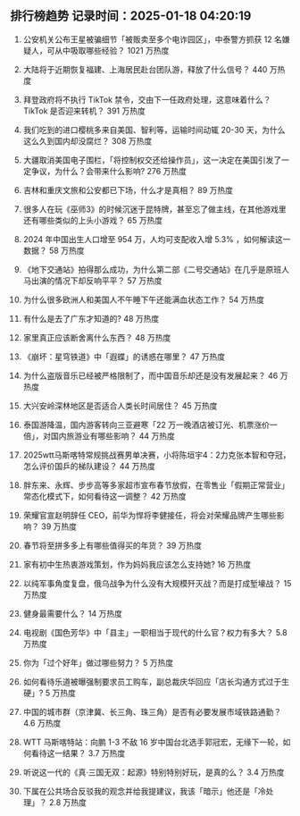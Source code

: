 
## 排行榜趋势 记录时间：2025-01-18 04:20:19
  
  1. 公安机关公布王星被骗细节「被贩卖至多个电诈园区」，中泰警方抓获 12 名嫌疑人，可从中吸取哪些经验？ 1021 万热度
    
  2. 大陆将于近期恢复福建、上海居民赴台团队游，释放了什么信号？ 440 万热度
    
  3. 拜登政府将不执行 TikTok 禁令，交由下一任政府处理，这意味着什么？TikTok 是否迎来转机？ 391 万热度
    
  4. 我们吃到的进口樱桃多来自美国、智利等，运输时间动辄 20-30 天，为什么这么久到国内却没腐烂？ 308 万热度
    
  5. 大疆取消美国电子围栏，「将控制权交还给操作员」，这一决定在美国引发了一定争议，为什么？会带来什么影响? 276 万热度
    
  6. 吉林和重庆文旅和公安都已下场，什么才是真相？ 89 万热度
    
  7. 很多人在玩《巫师3》的时候沉迷于昆特牌，甚至忘了做主线，在其他游戏里还有哪些类似的上头小游戏？ 65 万热度
    
  8. 2024 年中国出生人口增至 954 万，人均可支配收入增 5.3% ，如何解读这一数据？ 58 万热度
    
  9. 《地下交通站》拍得那么成功，为什么第二部《二号交通站》在几乎是原班人马出演的情况下却反响平平？ 57 万热度
    
  10. 为什么很多欧洲人和美国人不午睡下午还能满血状态工作？ 54 万热度
    
  11. 有什么是去了广东才知道的? 48 万热度
    
  12. 家里真正应该断舍离什么东西？ 48 万热度
    
  13. 《崩坏：星穹铁道》中「遐蝶」的诱惑在哪里？ 47 万热度
    
  14. 为什么盗版音乐已经被严格限制了，而中国音乐却还是没有发展起来？ 46 万热度
    
  15. 大兴安岭深林地区是否适合人类长时间居住？ 45 万热度
    
  16. 泰国游降温，国内游客转向三亚避寒「22 万一晚酒店被订光、机票涨价一倍」，对国内旅游业有哪些影响？ 44 万热度
    
  17. 2025wtt马斯喀特常规挑战赛男单决赛，小将陈垣宇4：2力克张本智和夺冠，怎么评价国乒的梯队建设？ 44 万热度
    
  18. 胖东来、永辉、步步高等多家超市宣布春节放假，在零售业「假期正常营业」常态化模式下，如何看待这一调整？ 42 万热度
    
  19. 荣耀官宣赵明辞任 CEO，前华为悍将李健接任，将会对荣耀品牌产生哪些影响？ 39 万热度
    
  20. 春节将至拼多多上有哪些值得买的年货？ 39 万热度
    
  21. 家有初中生热衷游戏策划，作为妈妈我应该怎么支持她? 16 万热度
    
  22. 以纯军事角度复盘，俄乌战争为什么没有大规模歼灭战？而是打成堑壕战？ 15 万热度
    
  23. 健身最需要什么？ 14 万热度
    
  24. 电视剧《国色芳华》中「县主」一职相当于现代的什么官？权力有多大？ 5.8 万热度
    
  25. 你为「过个好年」做过哪些努力？ 5 万热度
    
  26. 如何看待乐道被曝强制要求员工购车，副总裁庆华回应「店长沟通方式过于生硬」? 5 万热度
    
  27. 中国的城市群（京津冀、长三角、珠三角）是否有必要发展市域铁路通勤？ 4.6 万热度
    
  28. WTT 马斯喀特站：向鹏 1-3 不敌 16 岁中国台北选手郭冠宏，无缘下一轮，如何看待这一结果？ 3.7 万热度
    
  29. 听说这一代的《真·三国无双：起源》特别特别好玩，是真的么？ 3.4 万热度
    
  30. 下属在公共场合反驳我的观念并给我提建议，我该「暗示」他还是「冷处理」？ 2.8 万热度
    